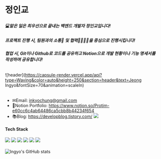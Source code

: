 # 정인교
#####
##### 💻맡은 일은 최우선으로 끝내는 백엔드 개발자 정인교입니다!
##### 프로젝트 진행 시, 팀원과의 소통🧏‍ 및 협력👨‍👨‍👦‍👦을 중심으로 진행시킵니다!
##### 협업 시, Git이나 Github로 코드를 공유하고 Notion으로 개발 현황이나 기능 명세서를 작성하며 공유합니다!
######
![header](https://capsule-render.vercel.app/api?type=Waving&color=auto&height=250&section=header&text=Jeong Ingyo&fontSize=70&animation=scaleIn)
######
######
#####
- ✉Email: inkyochung@gmail.com
- 📝Notion Portfolio: https://www.notion.so/Protim-e60cc6c4ab64486ca5cbb8b44234f654
- 📚Blog: https://developblog.tistory.com/ <a href="https://velog.io/@ingyocode"><img src="https://img.shields.io/badge/velog-1DBF73?style=flat-square&logo=Vimeo&logoColor=white"/></a>

#### Tech Stack
<img src="https://img.shields.io/badge/JavaScript-F7DF1E?style=flat-square&logo=JavaScript&logoColor=white"/> <img src="https://img.shields.io/badge/TypeScript-3178C6?style=flat-square&logo=TypeScript&logoColor=white"/> <img src="https://img.shields.io/badge/tsNode-339933?style=flat-square&logo=ts-node&logoColor=white"/> <img src="https://img.shields.io/badge/MySQL-4479A1?style=flat-square&logo=MySQL&logoColor=white"/> <img src="https://img.shields.io/badge/Vuejs-4479A1?style=flat-square&logo=Vue.js&logoColor=white"/> <img src="https://img.shields.io/badge/HTML5-4479A1?style=flat-square&logo=HTML5&logoColor=white"/>
#### 
![Ingyo's GitHub stats](https://github-readme-stats.vercel.app/api?username=ingyocode&show_icons=true)
#### 


